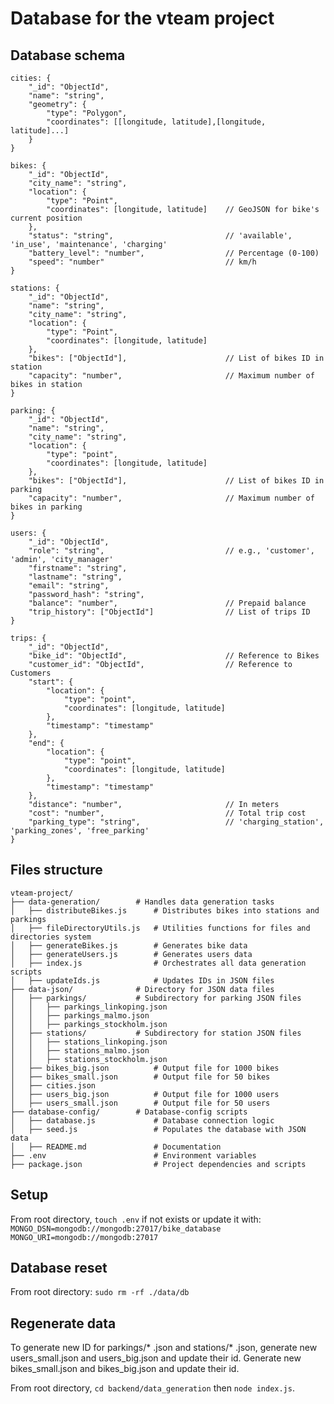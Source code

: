 # Database for the vteam project

## Database schema
	cities: {
		"_id": "ObjectId",
		"name": "string",
		"geometry": {
			"type": "Polygon",
			"coordinates": [[longitude, latitude],[longitude, latitude]...]
		}
	}

	bikes: {
		"_id": "ObjectId",
		"city_name": "string",
		"location": {
			"type": "Point",
			"coordinates": [longitude, latitude]	// GeoJSON for bike's current position
		},                                	
		"status": "string",               			// 'available', 'in_use', 'maintenance', 'charging'
		"battery_level": "number",        			// Percentage (0-100)
		"speed": "number"							// km/h
	}

	stations: {
		"_id": "ObjectId",
		"name": "string",
		"city_name": "string",
		"location": {
			"type": "Point",
			"coordinates": [longitude, latitude]
		},
		"bikes": ["ObjectId"],            			// List of bikes ID in station
		"capacity": "number",             			// Maximum number of bikes in station
	}

	parking: {
		"_id": "ObjectId",
		"name": "string",
		"city_name": "string",
		"location": {
			"type": "point",
			"coordinates": [longitude, latitude]
		},
		"bikes": ["ObjectId"],            			// List of bikes ID in parking
		"capacity": "number",             			// Maximum number of bikes in parking	
	}

	users: {
		"_id": "ObjectId",
		"role": "string",                 			// e.g., 'customer', 'admin', 'city_manager'
		"firstname": "string",
		"lastname": "string",
		"email": "string",
		"password_hash": "string",
		"balance": "number",             			// Prepaid balance
		"trip_history": ["ObjectId"]     			// List of trips ID
	}

	trips: {
		"_id": "ObjectId",
		"bike_id": "ObjectId",            			// Reference to Bikes
		"customer_id": "ObjectId",        			// Reference to Customers
		"start": {
			"location": {
				"type": "point",
				"coordinates": [longitude, latitude]
			},
			"timestamp": "timestamp"
		},
		"end": {
			"location": {
				"type": "point",
				"coordinates": [longitude, latitude]
			},
			"timestamp": "timestamp"
		},
		"distance": "number",             			// In meters
		"cost": "number",                 			// Total trip cost
		"parking_type": "string",         			// 'charging_station', 'parking_zones', 'free_parking'
	}

## Files structure

	vteam-project/
	├── data-generation/        # Handles data generation tasks
	│   ├── distributeBikes.js  	# Distributes bikes into stations and parkings
	│   ├── fileDirectoryUtils.js   # Utilities functions for files and directories system
	│   ├── generateBikes.js    	# Generates bike data
	│   ├── generateUsers.js    	# Generates users data
	│   ├── index.js            	# Orchestrates all data generation scripts
	│   ├── updateIds.js        	# Updates IDs in JSON files
	├── data-json/              # Directory for JSON data files
	│   ├── parkings/           # Subdirectory for parking JSON files
	│   │   ├── parkings_linkoping.json
	│   │   ├── parkings_malmo.json
	│   │   ├── parkings_stockholm.json
	│   ├── stations/           # Subdirectory for station JSON files
	│   │   ├── stations_linkoping.json
	│   │   ├── stations_malmo.json
	│   │   ├── stations_stockholm.json
	│   ├── bikes_big.json      	# Output file for 1000 bikes
	│   ├── bikes_small.json    	# Output file for 50 bikes
	│   ├── cities.json
	│   ├── users_big.json      	# Output file for 1000 users
	│   ├── users_small.json    	# Output file for 50 users
	├── database-config/        # Database-config scripts
	│   ├── database.js      		# Database connection logic
	│   ├── seed.js             	# Populates the database with JSON data
	│   ├── README.md               # Documentation
	├── .env                    	# Environment variables
	├── package.json            	# Project dependencies and scripts

## Setup
From root directory, `touch .env` if not exists or update it with:
`MONGO_DSN=mongodb://mongodb:27017/bike_database`
`MONGO_URI=mongodb://mongodb:27017`

## Database reset
From root directory: `sudo rm -rf ./data/db`

## Regenerate data
To generate new ID for parkings/* .json and stations/* .json, generate new users_small.json and users_big.json and update their id. Generate new bikes_small.json and bikes_big.json and update their id.

From root directory, `cd backend/data_generation` then `node index.js`.